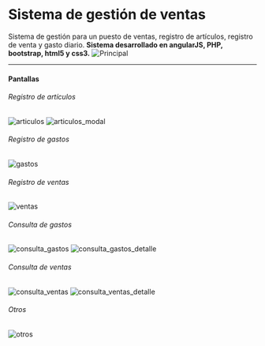 # Sistema de gestión de ventas
Sistema de gestión para un puesto de ventas, registro de artículos, registro de venta y gasto diario. **Sistema desarrollado en angularJS, PHP, bootstrap, html5 y css3.**
![Principal](https://hugoroca.github.io/assets/img/SIGEVEN.png)

_ _ _
#### Pantallas
###### Registro de artículos
![articulos](https://hugoroca.github.io/assets/img/sigeven/3.-articulos.png)
![articulos_modal](https://hugoroca.github.io/assets/img/sigeven/4.-articulos_modal.png)
###### Registro de gastos
![gastos](https://hugoroca.github.io/assets/img/sigeven/5.-gastos.png)
###### Registro de ventas
![ventas](https://hugoroca.github.io/assets/img/sigeven/6.-ventas.png)
###### Consulta de gastos
![consulta_gastos](https://hugoroca.github.io/assets/img/sigeven/9.-consulta_gastos.png)
![consulta_gastos_detalle](https://hugoroca.github.io/assets/img/sigeven/10.-consulta_gastos_detalle.png)
###### Consulta de ventas
![consulta_ventas](https://hugoroca.github.io/assets/img/sigeven/7.-consulta_ventas.png)
![consulta_ventas_detalle](https://hugoroca.github.io/assets/img/sigeven/8.-consulta_ventas_detalle.png)
###### Otros
![otros](https://hugoroca.github.io/assets/img/sigeven/11.-otros.png)